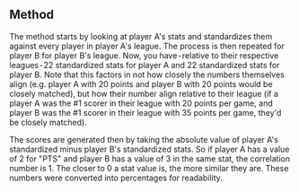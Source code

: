 ## Method 
The method starts by looking at player A's stats and standardizes them against every player in player A's league. The process is then repeated for player B for player B's league. Now, you have - relative to their respective leagues - 22 standardized stats for player A and 22 standardized stats for player B. Note that this factors in not how closely the numbers themselves align (e.g. player A with 20 points and player B with 20 points would be closely matched), but how their number align relative to their league (if a player A was the #1 scorer in their league with 20 points per game, and player B was the #1 scorer in their league with 35 points per game, they'd be closely matched).

The scores are generated then by taking the absolute value of player A's standardized minus player B's standardized stats. So if player A has a value of 2 for "PTS" and player B has a value of 3 in the same stat, the correlation number is 1. The closer to 0 a stat value is, the more similar they are. These numbers were converted into percentages for readability.
